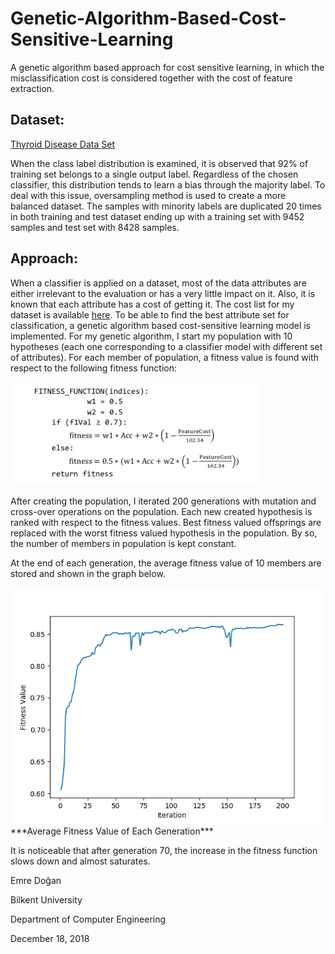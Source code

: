 # Genetic-Algorithm-Based-Cost-Sensitive-Learning
A genetic algorithm based approach for cost sensitive learning, in which the misclassification cost is considered together with the cost of feature extraction. 


## Dataset: 
[Thyroid Disease Data Set](http://archive.ics.uci.edu/ml/machine-learning-databases/thyroid-disease/)

When the class label distribution is examined, it is observed that 92% of training set belongs to a single output label. Regardless of the chosen classifier, this distribution tends to learn a bias through the majority label. To deal with this issue, oversampling method is used to create a more balanced dataset. The samples with minority labels are duplicated 20 times in both training and test dataset ending up with a training set with 9452 samples and test set with 8428 samples. 

## Approach: 

When a classifier is applied on a dataset, most of the data attributes are either irrelevant to the evaluation or has a very little impact on it. 
Also, it is known that each attribute has a cost of getting it. The cost list for my dataset is available [here](./data/ann-thyroid.cost.txt).
To be able to find the best attribute set for classification, a genetic algorithm based cost-sensitive learning model is implemented.
For my genetic algorithm, I start my population with 10 hypotheses (each one corresponding to a classifier model with different set of attributes). For each member of population, a fitness value is found with respect to the following fitness function:

<img src="./documentation/results/fitness.png" width="400">


After creating the population, I iterated 200 generations with mutation and cross-over operations on the population. Each new created hypothesis is ranked with respect to the fitness values. Best fitness valued offsprings are replaced with the worst fitness valued hypothesis in the population. By so, the number of members in population is kept constant. 


At the end of each generation, the average fitness value of 10 members are stored and shown in the graph below.

<img src="./documentation/results/AverageFitness.png" width="600">
***Average Fitness Value of Each Generation***







It is noticeable that after generation 70, the increase in the fitness function slows down and almost saturates.





Emre Doğan

Bilkent University

Department of Computer Engineering

December 18, 2018
